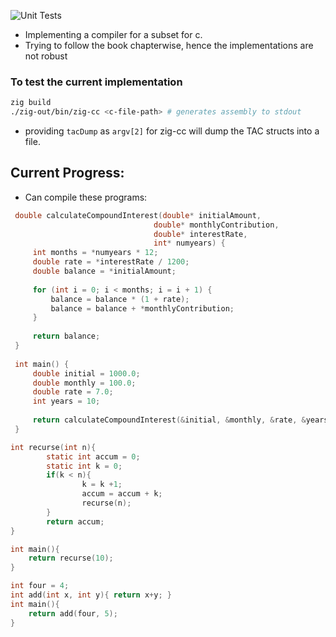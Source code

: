 ![Unit Tests](https://github.com/RS2007/zig-cc/actions/workflows/test.yml/badge.svg)

- Implementing a compiler for a subset for c.
- Trying to follow the book chapterwise, hence the implementations are not robust

### To test the current implementation

```bash
zig build
./zig-out/bin/zig-cc <c-file-path> # generates assembly to stdout
```
- providing `tacDump` as `argv[2]` for zig-cc will dump the TAC structs into a file.

## Current Progress:
- Can compile these programs:
```c
 double calculateCompoundInterest(double* initialAmount, 
                                double* monthlyContribution,
                                double* interestRate,
                                int* numyears) {
     int months = *numyears * 12;
     double rate = *interestRate / 1200;
     double balance = *initialAmount;
     
     for (int i = 0; i < months; i = i + 1) {
         balance = balance * (1 + rate);
         balance = balance + *monthlyContribution;
     }
     
     return balance;
 }
 
 int main() {
     double initial = 1000.0;
     double monthly = 100.0;
     double rate = 7.0;
     int years = 10;
     
     return calculateCompoundInterest(&initial, &monthly, &rate, &years);
 }
```

```c
int recurse(int n){
        static int accum = 0;
        static int k = 0;
        if(k < n){
                k = k +1;
                accum = accum + k;
                recurse(n);
        }
        return accum;
}

int main(){
    return recurse(10);
}
```
```c
int four = 4; 
int add(int x, int y){ return x+y; }
int main(){
    return add(four, 5); 
}
```
